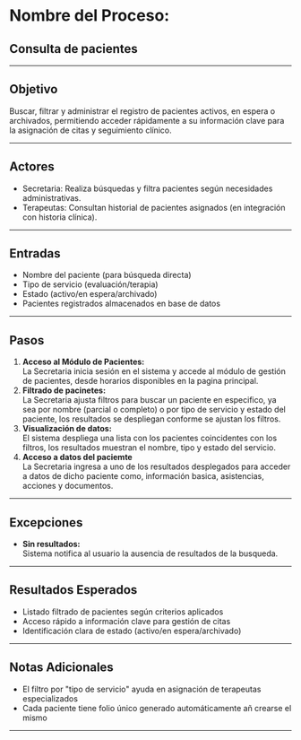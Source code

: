 

# **Nombre del Proceso:**  
## Consulta de pacientes

---

## **Objetivo**  
Buscar, filtrar y administrar el registro de pacientes activos, en espera o archivados, permitiendo acceder rápidamente a su información clave para la asignación de citas y seguimiento clínico.

---

## **Actores**  
- Secretaria: Realiza búsquedas y filtra pacientes según necesidades administrativas.
- Terapeutas: Consultan historial de pacientes asignados (en integración con historia clínica).

---

## **Entradas**  
- Nombre del paciente (para búsqueda directa)
- Tipo de servicio (evaluación/terapia)
- Estado (activo/en espera/archivado)
- Pacientes registrados almacenados en base de datos

---

## **Pasos**  
1. **Acceso al Módulo de Pacientes:**  
   La Secretaria inicia sesión en el sistema y accede al módulo de gestión de pacientes, desde horarios disponibles en la pagina principal.
2. **Filtrado de pacinetes:**  
   La Secretaria ajusta filtros para buscar un paciente en especifico, ya sea por nombre (parcial o completo) o por tipo de servicio y estado del paciente, los resultados se despliegan conforme se ajustan los filtros.
3. **Visualización de datos:**  
   El sistema despliega una lista con los pacientes coincidentes con los filtros, los resultados muestran el nombre, tipo y estado del servicio.
4. **Acceso a datos del paciemte**  
   La Secretaria ingresa a uno de los resultados desplegados para acceder a datos de dicho paciente como, información basica, asistencias, acciones y documentos.

---

## **Excepciones**  
- **Sin resultados:**  
  Sistema notifica al usuario la ausencia de resultados de la busqueda.

---

## **Resultados Esperados**  
- Listado filtrado de pacientes según criterios aplicados
- Acceso rápido a información clave para gestión de citas
- Identificación clara de estado (activo/en espera/archivado)

---

## **Notas Adicionales**  
- El filtro por "tipo de servicio" ayuda en asignación de terapeutas especializados
- Cada paciente tiene folio único generado automáticamente añ crearse el mismo

---
